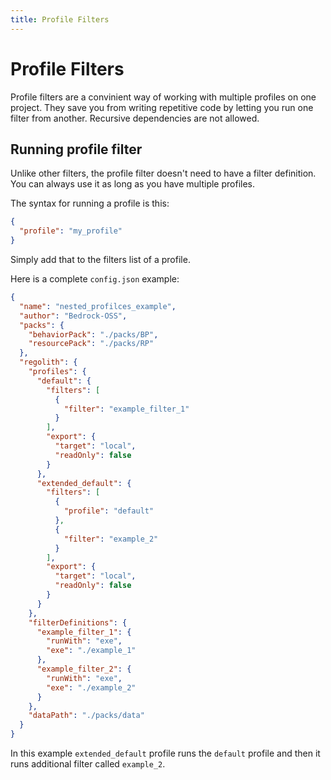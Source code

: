 ```yaml
---
title: Profile Filters
---
```


# Profile Filters

Profile filters are a convinient way of working with multiple profiles on one project. They save you from writing repetitive code by letting you run one filter from another. Recursive dependencies are not allowed.

## Running profile filter

Unlike other filters, the profile filter doesn't need to have a filter definition. You can always use it as long as you have multiple profiles.

The syntax for running a profile is this:

```json
{
  "profile": "my_profile"
}
```

Simply add that to the filters list of a profile.

Here is a complete `config.json` example:
```json
{
  "name": "nested_profilces_example",
  "author": "Bedrock-OSS",
  "packs": {
    "behaviorPack": "./packs/BP",
    "resourcePack": "./packs/RP"
  },
  "regolith": {
    "profiles": {
      "default": {
        "filters": [
          {
            "filter": "example_filter_1"
          }
        ],
        "export": {
          "target": "local",
          "readOnly": false
        }
      },
      "extended_default": {
        "filters": [
          {
            "profile": "default"
          },
          {
            "filter": "example_2"
          }
        ],
        "export": {
          "target": "local",
          "readOnly": false
        }
      }
    },
    "filterDefinitions": {
      "example_filter_1": {
        "runWith": "exe",
        "exe": "./example_1"
      },
      "example_filter_2": {
        "runWith": "exe",
        "exe": "./example_2"
      } 
    },
    "dataPath": "./packs/data"
  }
}
```

In this example `extended_default` profile runs the `default` profile and then it runs additional filter called `example_2`.
